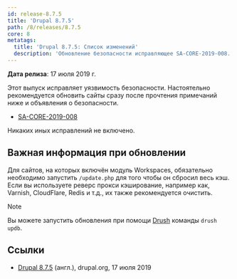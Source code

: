 ```yaml
---
id: release-8.7.5
title: 'Drupal 8.7.5'
path: /8/releases/8.7.5
core: 8
metatags:
  title: 'Drupal 8.7.5: Список изменений'
  description: 'Обновление безопасности исправляющее SA-CORE-2019-008.'
---
```


**Дата релиза**: 17 июля 2019 г.

Этот выпуск исправляет уязвимость безопасности. Настоятельно рекомендуется обновить сайты сразу после прочтения примечаний ниже и объявления о безопасности.

- [SA-CORE-2019-008](../../security/advisory/sa-core-2019-008.md)

Никаких иных исправлений не включено.

## Важная информация при обновлении

Для сайтов, на которых включён модуль Workspaces, обязательно необходимо запустить `/update.php` для того чтобы он сбросил весь кэш. Если вы используете реверс прокси кэширование, например как, Varnish, CloudFlare, Redis и т.д., их также рекомендуется очистить.

> [!NOTE]
> Вы можете запустить обновления при помощи [Drush](../../drush.md) команды `drush updb`.

## Ссылки

- [Drupal 8.7.5](https://www.drupal.org/project/drupal/releases/8.7.5) (англ.), drupal.org, 17 июля 2019
